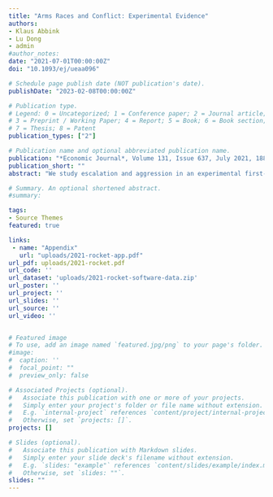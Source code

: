 ```yaml
---
title: "Arms Races and Conflict: Experimental Evidence"
authors:
- Klaus Abbink
- Lu Dong
- admin
#author_notes:
date: "2021-07-01T00:00:00Z"
doi: "10.1093/ej/ueaa096"

# Schedule page publish date (NOT publication's date).
publishDate: "2023-02-08T00:00:00Z"

# Publication type.
# Legend: 0 = Uncategorized; 1 = Conference paper; 2 = Journal article;
# 3 = Preprint / Working Paper; 4 = Report; 5 = Book; 6 = Book section;
# 7 = Thesis; 8 = Patent
publication_types: ["2"]

# Publication name and optional abbreviated publication name.
publication: "*Economic Journal*, Volume 131, Issue 637, July 2021, 1883-1904"
publication_short: ""
abstract: "We study escalation and aggression in an experimental first-strike game in which two participants play multiple rounds of a money-earning task. In each round, both players can spend money to accumulate weapons. The player with more weapons can spend money to strike against the other player, which almost totally eliminates the victim’s earnings potential and removes their capacity to strike. Weapons can serve as a means of deterrence. In four treatments, we find that deterrence is strengthened if weapon stocking cannot be observed, that a balance of power is effective in maintaining peace, and that mutually beneficial trade decreases the risk of confrontation, but not necessarily the likelihood of costly arms races."

# Summary. An optional shortened abstract.
#summary:

tags:
- Source Themes
featured: true

links:
 - name: "Appendix"
   url: "uploads/2021-rocket-app.pdf"
url_pdf: uploads/2021-rocket.pdf
url_code: ''
url_dataset: 'uploads/2021-rocket-software-data.zip'
url_poster: ''
url_project: ''
url_slides: ''
url_source: ''
url_video: ''


# Featured image
# To use, add an image named `featured.jpg/png` to your page's folder.
#image:
#  caption: ''
#  focal_point: ""
#  preview_only: false

# Associated Projects (optional).
#   Associate this publication with one or more of your projects.
#   Simply enter your project's folder or file name without extension.
#   E.g. `internal-project` references `content/project/internal-project/index.md`.
#   Otherwise, set `projects: []`.
projects: []

# Slides (optional).
#   Associate this publication with Markdown slides.
#   Simply enter your slide deck's filename without extension.
#   E.g. `slides: "example"` references `content/slides/example/index.md`.
#   Otherwise, set `slides: ""`.
slides: ""
---
```

